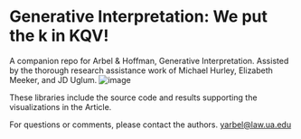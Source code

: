 # Generative Interpretation: We put the k in KQV!

A companion repo for Arbel & Hoffman, Generative Interpretation. Assisted by the thorough research assistance work of Michael Hurley, Elizabeth Meeker, and JD Uglum.
![image](https://github.com/yonathanarbel/generativeinterpretation/assets/117688505/66cb453d-98a2-419f-8efd-6a9127c88ad6)


These libraries include the source code and results supporting the visualizations in the Article.

For questions or comments, please contact the authors. yarbel@law.ua.edu
